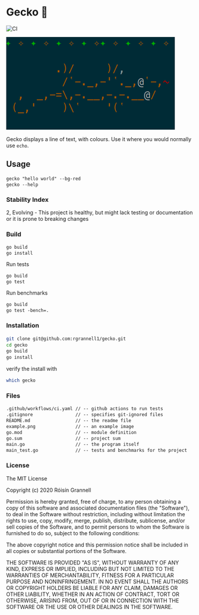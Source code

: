 
# Gecko 🦎

![CI](https://github.com/rgrannell1/gecko/workflows/CI/badge.svg)

![Gecko Example](./example.png)

Gecko displays a line of text, with colours. Use it where you would normally use `echo`.

## Usage

```
gecko "hello world" --bg-red
gecko --help
```

### Stability Index

2, Evolving - This project is healthy, but might lack testing or documentation or it is prone to breaking changes

### Build

```
go build
go install
```
Run tests
```
go build
go test
```

Run benchmarks
```
go build
go test -bench=.
```

### Installation

```sh
git clone git@github.com:rgrannell1/gecko.git
cd gecko
go build
go install
```
verify the install with

```sh
which gecko
```

### Files

```
.github/workflows/ci.yaml // -- github actions to run tests
.gitignore                // -- specifies git-ignored files
README.md                 // -- the readme file
example.png               // -- an example image
go.mod                    // -- module definition
go.sum                    // -- project sum
main.go                   // -- the program itself
main_test.go              // -- tests and benchmarks for the project
```

### License

The MIT License

Copyright (c) 2020 Róisín Grannell

Permission is hereby granted, free of charge, to any person obtaining a copy of this software and associated documentation files (the "Software"), to deal in the Software without restriction, including without limitation the rights to use, copy, modify, merge, publish, distribute, sublicense, and/or sell copies of the Software, and to permit persons to whom the Software is furnished to do so, subject to the following conditions:

The above copyright notice and this permission notice shall be included in all copies or substantial portions of the Software.

THE SOFTWARE IS PROVIDED "AS IS", WITHOUT WARRANTY OF ANY KIND, EXPRESS OR IMPLIED, INCLUDING BUT NOT LIMITED TO THE WARRANTIES OF MERCHANTABILITY, FITNESS FOR A PARTICULAR PURPOSE AND NONINFRINGEMENT. IN NO EVENT SHALL THE AUTHORS OR COPYRIGHT HOLDERS BE LIABLE FOR ANY CLAIM, DAMAGES OR OTHER LIABILITY, WHETHER IN AN ACTION OF CONTRACT, TORT OR OTHERWISE, ARISING FROM, OUT OF OR IN CONNECTION WITH THE SOFTWARE OR THE USE OR OTHER DEALINGS IN THE SOFTWARE.
